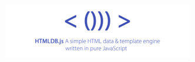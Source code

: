 ![HTMLDB.js - A simple HTML data & template engine written in pure JavaScript](README.png "HTMLDB.js - A simple HTML data & template engine written in pure JavaScript")